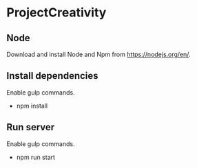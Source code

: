 # ProjectCreativity
## Node
Download and install Node and Npm from https://nodejs.org/en/.

## Install dependencies
Enable gulp commands.
 - npm install 
 
 

## Run server
Enable gulp commands.
 - npm run start 

